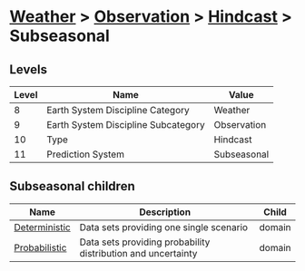 # [Weather](../../..) > [Observation](../..) > [Hindcast](..) > Subseasonal

## Levels

| Level | Name | Value |
|-----|-----|-----|
| 8 | Earth System Discipline Category | Weather |
| 9 | Earth System Discipline Subcategory | Observation |
| 10 | Type | Hindcast |
| 11 | Prediction System | Subseasonal |

## Subseasonal children

| Name | Description | Child |
|-----|-----|-----|
| [Deterministic](deterministic/) | Data sets providing one single scenario | domain |
| [Probabilistic](probabilistic/) | Data sets providing probability distribution and uncertainty | domain |
